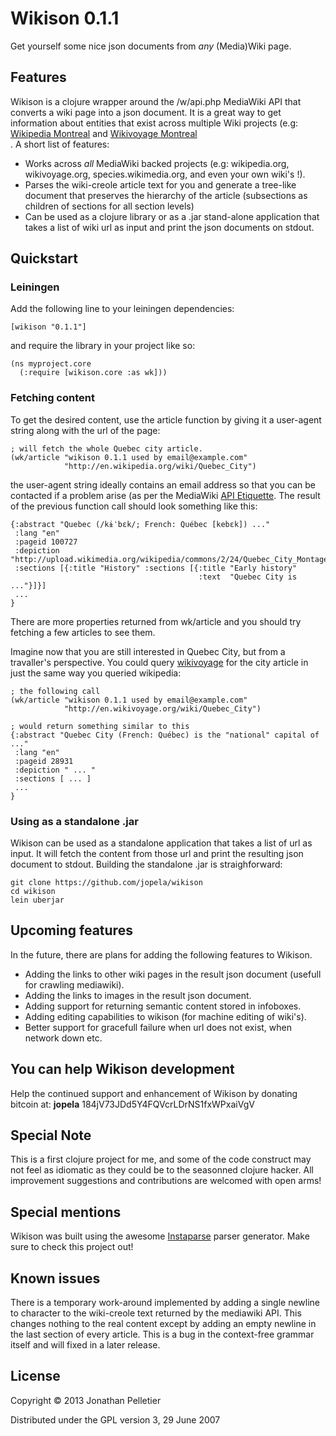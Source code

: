 # Wikison 0.1.1

Get yourself some nice json documents from *any* (Media)Wiki page.

## Features

Wikison is a clojure wrapper around the /w/api.php MediaWiki API that converts
a wiki page into a json document. It is a great way to get information about
entities that exist across multiple Wiki projects (e.g:
[Wikipedia Montreal](http://en.wikipedia.org/wiki/Montreal) and 
[Wikivoyage Montreal](http://wikivoyage.org/wiki/Montreal)   
. A short list of features:

+ Works across *all* MediaWiki backed projects (e.g: wikipedia.org,
wikivoyage.org, species.wikimedia.org, and even your own wiki's !).
+ Parses the wiki-creole article text for you and generate a tree-like
document that preserves the hierarchy of the article (subsections as
children of sections for all section levels)
+ Can be used as a clojure library or as a .jar stand-alone application that
takes a list of wiki url as input and print the json documents on stdout.

## Quickstart

### Leiningen
Add the following line to your leiningen dependencies:

    [wikison "0.1.1"]

and require the library in your project like so:

    (ns myproject.core
      (:require [wikison.core :as wk]))

### Fetching content
To get the desired content, use the article function by giving it a user-agent
string along with the url of the page:

    ; will fetch the whole Quebec city article.
    (wk/article "wikison 0.1.1 used by email@example.com" 
                "http://en.wikipedia.org/wiki/Quebec_City")

the user-agent string ideally contains an email address so that you can be 
contacted if a problem arise (as per the MediaWiki 
[API Etiquette](http://www.mediawiki.org/wiki/API:Etiquette). The result of the
previous function call should look something like this:

    {:abstract "Quebec (/kɨˈbɛk/; French: Québec [kebɛk]) ..."
     :lang "en"
     :pageid 100727
     :depiction "http://upload.wikimedia.org/wikipedia/commons/2/24/Quebec_City_Montage.png"
     :sections [{:title "History" :sections [{:title "Early history"
                                              :text  "Quebec City is ..."}]}]
     ...
    }

There are more properties returned from wk/article and you should try fetching
a few articles to see them.

Imagine now that you are still interested in Quebec City, but from a 
travaller's perspective. You could query [wikivoyage](http://wikivoyage.org) 
for the city article in just the same way you queried wikipedia:

    ; the following call
    (wk/article "wikison 0.1.1 used by email@example.com"
                "http://en.wikivoyage.org/wiki/Quebec_City")

    ; would return something similar to this
    {:abstract "Quebec City (French: Québec) is the "national" capital of ..."
     :lang "en"
     :pageid 28931
     :depiction " ... "
     :sections [ ... ]
     ...
    }

### Using as a standalone .jar
Wikison can be used as a standalone application that takes a list of
url as input. It will fetch the content from those url and
print the resulting json document to stdout. Building the standalone .jar is 
straighforward:

    git clone https://github.com/jopela/wikison
    cd wikison
    lein uberjar


## Upcoming features
In the future, there are plans for adding the following features to Wikison.

+ Adding the links to other wiki pages in the result json document (usefull for 
crawling mediawiki).
+ Adding the links to images in the result json document.
+ Adding support for returning semantic content stored in infoboxes.
+ Adding editing capabilities to wikison (for machine editing of wiki's).
+ Better support for gracefull failure when url does not exist, when network
down etc.

## You can help Wikison development
Help the continued support and enhancement of Wikison by donating bitcoin at:
**jopela**
184jV73JDd5Y4FQVcrLDrNS1fxWPxaiVgV

## Special Note
This is a first clojure project for me, and some of the code construct
may not feel as idiomatic as they could be to the seasonned clojure hacker.
All improvement suggestions and contributions are welcomed with open arms!

## Special mentions
Wikison was built using the awesome 
[Instaparse](https://github.com/Engelberg/instaparse) parser generator. 
Make sure to check this project out!

## Known issues
There is a temporary work-around implemented by adding a single newline to 
character to the wiki-creole text returned by the mediawiki API. This changes 
nothing to the real content except by adding an empty newline in the last 
section of every article. This is a bug in the context-free grammar itself and 
will fixed in a later release. 

## License
Copyright © 2013 Jonathan Pelletier

Distributed under the GPL version 3, 29 June 2007
